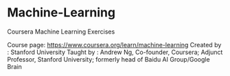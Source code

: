 # Machine-Learning

Coursera Machine Learning Exercises

Course page: https://www.coursera.org/learn/machine-learning
Created by :  Stanford University
Taught by  :  Andrew Ng, Co-founder, Coursera; 
Adjunct Professor, Stanford University; formerly head of Baidu AI Group/Google Brain


